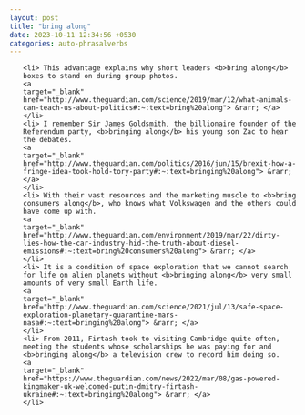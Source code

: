 ```yaml
---
layout: post
title: "bring along"
date: 2023-10-11 12:34:56 +0530
categories: auto-phrasalverbs
---
```

<ol>

    <li> This advantage explains why short leaders <b>bring along</b> boxes to stand on during group photos.
    <a 
    target="_blank" 
    href="http://www.theguardian.com/science/2019/mar/12/what-animals-can-teach-us-about-politics#:~:text=bring%20along"> &rarr; </a>
    </li>
    <li> I remember Sir James Goldsmith, the billionaire founder of the Referendum party, <b>bringing along</b> his young son Zac to hear the debates.
    <a 
    target="_blank" 
    href="http://www.theguardian.com/politics/2016/jun/15/brexit-how-a-fringe-idea-took-hold-tory-party#:~:text=bringing%20along"> &rarr; </a>
    </li>
    <li> With their vast resources and the marketing muscle to <b>bring consumers along</b>, who knows what Volkswagen and the others could have come up with.
    <a 
    target="_blank" 
    href="http://www.theguardian.com/environment/2019/mar/22/dirty-lies-how-the-car-industry-hid-the-truth-about-diesel-emissions#:~:text=bring%20consumers%20along"> &rarr; </a>
    </li>
    <li> It is a condition of space exploration that we cannot search for life on alien planets without <b>bringing along</b> very small amounts of very small Earth life.
    <a 
    target="_blank" 
    href="http://www.theguardian.com/science/2021/jul/13/safe-space-exploration-planetary-quarantine-mars-nasa#:~:text=bringing%20along"> &rarr; </a>
    </li>
    <li> From 2011, Firtash took to visiting Cambridge quite often, meeting the students whose scholarships he was paying for and <b>bringing along</b> a television crew to record him doing so.
    <a 
    target="_blank" 
    href="https://www.theguardian.com/news/2022/mar/08/gas-powered-kingmaker-uk-welcomed-putin-dmitry-firtash-ukraine#:~:text=bringing%20along"> &rarr; </a>
    </li>